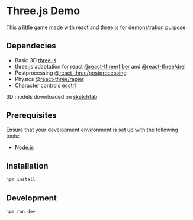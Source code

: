 # Three.js Demo

This a little game made with react and three.js for demonstration purpose.

## Dependecies

- Basic 3D [three.js](https://threejs.org/)
- three.js adaptation for react [@react-three/fiber](https://docs.pmnd.rs/react-three-fiber/getting-started/introduction) and [@react-three/drei](https://github.com/pmndrs/drei#readme)
- Postprocessing [@react-three/postprocessing](https://github.com/pmndrs/drei#readme)
- Physics [@react-three/rapier](https://github.com/pmndrs/react-three-rapier)
- Character controls [ecctrl](https://github.com/pmndrs/ecctrl)

3D models downloaded on [sketchfab](https://sketchfab.com/)

## Prerequisites
Ensure that your development environment is set up with the following tools:

- [Node.js](https://nodejs.org/en/download/package-manager)

## Installation

```bash
npm install
```

## Development

```bash
npm run dev
```
